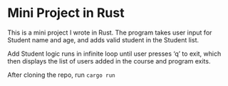 # Mini Project in Rust
This is a mini project I wrote in Rust. The program takes user input for Student name and age, and adds valid student in the Student list. 

Add Student logic runs in infinite loop until user presses ‘q’ to exit, which then displays the list of users added in the course and program exits.

After cloning the repo, run
```cargo run```
